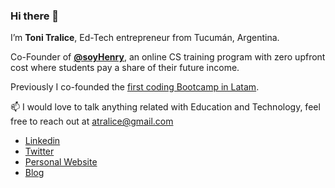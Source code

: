 ### Hi there 👋

I’m **Toni Tralice**, Ed-Tech entrepreneur from Tucumán, Argentina.

Co-Founder of [**@soyHenry**](https://www.soyhenry.com/), an online CS training program with zero upfront cost where students pay a share of their future income.

Previously I co-founded the [first coding Bootcamp in Latam](https://plataforma5.la/).

:mailbox: I would love to talk anything related with Education and Technology, feel free to reach out at atralice@gmail.com

- [Linkedin](https://www.linkedin.com/in/antoniotralice/)
- [Twitter](https://twitter.com/atralice)
- [Personal Website](https://fotografia.tonitralice.com.ar/)
- [Blog](https://medium.com/@atralice)

